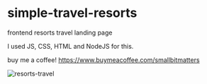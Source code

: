 # simple-travel-resorts
frontend resorts travel landing page

I used JS, CSS, HTML and NodeJS for this.

buy me a coffee! https://www.buymeacoffee.com/smallbitmatters

![resorts-travel](https://user-images.githubusercontent.com/51928225/203381755-8c99022e-ae1c-4294-b2af-f6f4a0cbb480.jpg)
